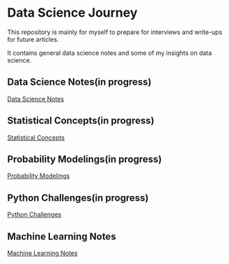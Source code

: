 # Data Science Journey

This repository is mainly for myself to prepare for interviews and write-ups for future articles.

It contains general data science notes and some of my insights on data science.

## Data Science Notes(in progress)
[Data Science Notes](https://github.com/kammybdeng/dsi-interview-prep/blob/master/general%20notes/Data%20Science%20general%20notes.ipynb)

## Statistical Concepts(in progress)
[Statistical Concepts](https://github.com/kammybdeng/dsi-interview-prep/blob/master/Stats%20Concepts.ipynb)

## Probability Modelings(in progress)
[Probability Modelings](https://github.com/kammybdeng/dsi-interview-prep/blob/master/probability%20simulations.ipynb)

## Python Challenges(in progress)
[Python Challenges](https://github.com/kammybdeng/dsi-interview-prep/blob/master/python%20challenge/Python%20challenges.ipynb)

## Machine Learning Notes
[Machine Learning Notes](https://github.com/kammybdeng/data-science-journey/tree/master/machine%20learning)
